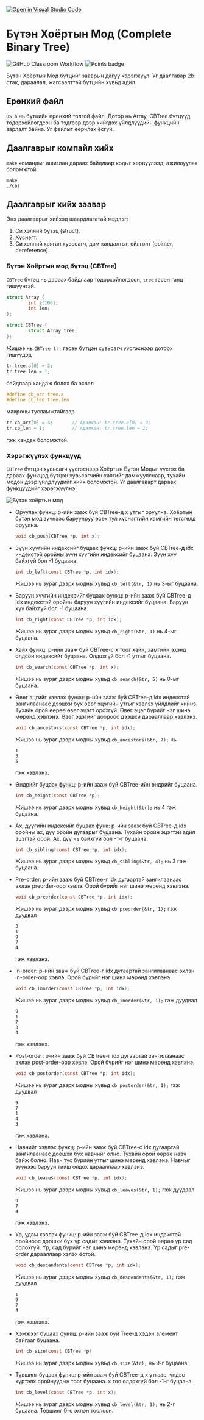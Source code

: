 [![Open in Visual Studio Code](https://classroom.github.com/assets/open-in-vscode-f059dc9a6f8d3a56e377f745f24479a46679e63a5d9fe6f495e02850cd0d8118.svg)](https://classroom.github.com/online_ide?assignment_repo_id=5733897&assignment_repo_type=AssignmentRepo)
# Бүтэн Хоёртын Мод (Complete Binary Tree)
![GitHub Classroom Workflow](../../workflows/GitHub%20Classroom%20Workflow/badge.svg?branch=main) ![Points badge](../../blob/badges/.github/badges/points.svg)

Бүтэн Хоёртын Мод бүтцийг зааврын дагуу хэрэгжүүл. Уг даалгавар 2b: стак, дараалал, жагсаалттай бүтцийн хувьд адил. 

## Ерөнхий файл
`DS.h` нь бүтцийн ерөнхий толгой файл. Дотор нь Array, CBTree бүтцүүд тодорхойлогдсон ба тэдгээр дээр хийгдэх үйлдлүүдийн функцийн зарлалт байна. Уг файлыг өөрчлөх ёсгүй.

## Даалгаврыг компайл хийх
`make` командыг ашиглан дараах байдлаар кодыг хөрвүүлээд, ажиллуулах боломжтой.
```shell
make
./cbt
```

## Даалгаврыг хийх заавар

Энэ даалгаврыг хийхэд шаардлагатай мэдлэг:
  1. Си хэлний бүтэц (struct).
  2. Хүснэгт.
  3. Си хэлний хаяган хувьсагч, дам хандалтын ойлголт (pointer, dereference).

### Бүтэн Хоёртын мод бүтэц (CBTree)

`CBTree` бүтэц нь дараах байдлаар тодорхойлогдсон, `tree` гэсэн ганц гишүүнтэй.
```C
struct Array {
        int a[100];
        int len;
};

struct CBTree {
        struct Array tree;
};
```

Жишээ нь `CBTree tr;` гэсэн бүтцэн хувьсагч үүсгэснээр доторх гишүүдэд
```C
tr.tree.a[0] = 3;
tr.tree.len = 1;
```
байдлаар хандаж болох ба эсвэл
```C
#define cb_arr tree.a
#define cb_len tree.len
```
макроны тусламжтайгаар 
```C
tr.cb_arr[0] = 3;       // Адилхан: tr.tree.a[0] = 3; 
tr.cb_len = 1;          // Адилхан: tr.tree.len = 1;
```
гэж хандах боломжтой.

### Хэрэгжүүлэх функцүүд

`CBTree` бүтцэн хувьсагч үүсгэснээр Хоёртын Бүтэн Модыг үүсгэх ба дараах функцэд бүтцэн хувьсагчийн хаягийг дамжуулснаар, тухайн модон дээр үйлдлүүдийг хийх боломжтой. Уг даалгаварт дараах функцүүдийг хэрэгжүүлнэ.

![Бүтэн хоёртын мод](assets/tree.svg)

  * Оруулах функц: p-ийн зааж буй CBTree-д x утгыг оруулна. Хоёртын бүтэн мод зүүнээс баруунруу өсөх тул хүснэгтийн хамгийн төгсгөлд оруулна.
    ```C
    void cb_push(CBTree *p, int x);
    ```
    
  * Зүүн хүүгийн индексийг буцаах функц: p-ийн зааж буй CBTree-д idx индекстэй оройны зүүн хүүгийн индексийг буцаана. Зүүн хүү байхгүй бол -1 буцаана.
    ```C
    int cb_left(const CBTree *p, int idx);
    ```
    Жишээ нь зураг дээрх модны хувьд `cb_left(&tr, 1)` нь 3-ыг буцаана.

  * Баруун хүүгийн индексийг буцаах функц: p-ийн зааж буй CBTree-д idx индекстэй оройны баруун хүүгийн индексийг буцаана. Баруун хүү байхгүй бол -1 буцаана.
    ```C
    int cb_right(const CBTree *p, int idx);
    ```
    Жишээ нь зураг дээрх модны хувьд `cb_right(&tr, 1)` нь 4-ыг буцаана.

  * Хайх функц: p-ийн зааж буй CBTree-с x тоог хайн, хамгийн эхэнд олдсон индексийг буцаана. Олдохгүй бол -1 утгыг буцаана.
    ```C
    int cb_search(const CBTree *p, int x);
    ```
    Жишээ нь зураг дээрх модны хувьд `cb_search(&tr, 5)` нь 0-ыг буцаана.

  * Өвөг эцгийг хэвлэх функц: p-ийн зааж буй CBTree-д idx индекстэй зангилаанаас дээшхи бүх өвөг эцэгийн утгыг хэвлэх үйлдлийг хийнэ. Тухайн орой өөрөө өвөг эцэгт орохгүй. Өвөг эцэг бүрийг нэг шинэ мөрөнд хэвлэнэ. Өвөг эцэгийг доороос дээшхи дарааллаар хэвлэнэ.
    ```C
    void cb_ancestors(const CBTree *p, int idx);
    ```
    Жишээ нь зураг дээрх модны хувьд `cb_ancestors(&tr, 7);` нь 
    ```shell
    1
    3
    5
    ```
    гэж хэвлэнэ.
    
  * Өндрийг буцаах функц: p-ийн зааж буй CBTree-ийн өндрийг буцаана.
    ```C
    int cb_height(const CBTree *p);
    ```
    Жишээ нь зураг дээрх модны хувьд `cb_height(&tr);` нь 4 гэж буцаана.
    
  * Ах, дүүгийн индексийг буцаах функ: p-ийн зааж буй CBTree-д idx оройны ах, дүү оройн дугаарыг буцаана. Тухайн оройн эцэгтэй адил эцэгтэй орой. Ах, дүү нь байхгүй бол -1-г буцаана.
    ```C
    int cb_sibling(const CBTree *p, int idx);
    ```
    Жишээ нь зураг дээрх модны хувьд `cb_sibling(&tr, 4);` нь 3 гэж буцаана.
    
  * Pre-order: p-ийн зааж буй CBTree-г idx дугаартай зангилаанаас эхлэн preorder-оор хэвлэ. Орой бүрийг нэг шинэ мөрөнд хэвлэнэ.
    ```C
    void cb_preorder(const CBTree *p, int idx);
    ```
    Жишээ нь зураг дээрх модны хувьд `cb_preorder(&tr, 1);` гэж дуудвал
    ```shell
    3
    1
    9
    7
    4
    ```
    гэж хэвлэнэ.

  * In-order: p-ийн зааж буй CBTree-г idx дугаартай зангилаанаас эхлэн in-order-оор хэвлэ. Орой бүрийг нэг шинэ мөрөнд хэвлэнэ.
    ```C
    void cb_inorder(const CBTree *p, int idx);
    ```
    Жишээ нь зураг дээрх модны хувьд `cb_inorder(&tr, 1);` гэж дуудвал
    ```shell
    9
    1
    7
    3
    4
    ```
    гэж хэвлэнэ.
    
  * Post-order: p-ийн зааж буй CBTree-г idx дугаартай зангилаанаас эхлэн post-order-оор хэвлэ. Орой бүрийг нэг шинэ мөрөнд хэвлэнэ.
    ```C
    void cb_postorder(const CBTree *p, int idx);
    ```
    Жишээ нь зураг дээрх модны хувьд `cb_postorder(&tr, 1);` гэж дуудвал
    ```shell
    9
    7
    1
    4
    3
    ```
    гэж хэвлэнэ.

  * Навчийг хэвлэх функц: p-ийн зааж буй CBTree-с idx дугаартай зангилаанаас доошхи бүх навчийг олно. Тухайн орой өөрөө навч байж болно. Навч тус бүрийн утгыг шинэ мөрөнд хэвлэнэ. Навчыг зүүнээс баруун тийш олдох дарааллаар хэвлэнэ.
    ```C
    void cb_leaves(const CBTree *p, int idx);
    ```
    Жишээ нь зураг дээрх модны хувьд `cb_leaves(&tr, 1);` гэж дуудвал
    ```shell
    9
    7
    4
    ```
    гэж хэвлэнэ.
    
  * Ур, удам хэвлэх функц: p-ийн зааж буй CBTree-д idx индекстэй оройноос доошхи бүх үр садыг хэвлэнэ. Тухайн орой өөрөө үр сад болохгүй. Үр, сад бүрийг нэг шинэ мөрөнд хэвлэнэ. Үр садыг pre-order дарааллаар хэлэх ёстой.
    ```C
    void cb_descendants(const CBTree *p, int idx);
    ```
    Жишээ нь зураг дээрх модны хувьд `cb_descendants(&tr, 1);` гэж дуудвал
    ```shell
    1
    9
    7
    4
    ```
    гэж хэвлэнэ.
    
  * Хэмжээг буцаах функц: p-ийн зааж буй Tree-д хэдэн элемент байгааг буцаана.
    ```C
    int cb_size(const CBTree *p)
    ```
    Жишээ нь зураг дээрх модны хувьд `cb_size(&tr);` нь 9-г буцаана.
  
  * Түвшинг буцаах функц: p-ийн зааж буй CBTree-д x утгаас, үндэс хүртэлх оройнуудын тоог буцаана. x тоо олдохгүй бол -1-г буцаана.
    ```C
    int cb_level(const CBTree *p, int x);
    ```
    Жишээ нь зураг дээрх модны хувьд `cb_level(&tr, 1);` нь 2-г буцаана. Төвшинг 0-с эхлэн тоолсон.


